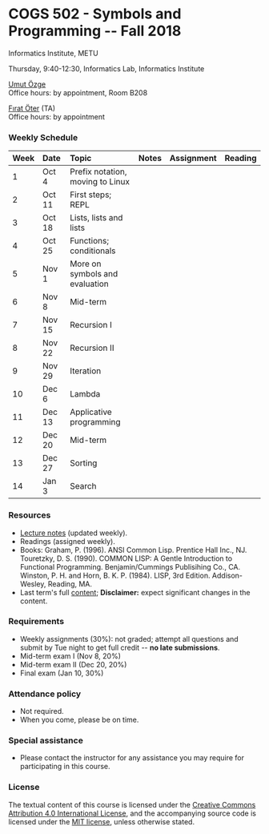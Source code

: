 # COGS 502 - Symbols and Programming -- Fall 2018
Informatics Institute, METU

Thursday, 9:40-12:30, Informatics Lab, Informatics Institute

[Umut Özge](https://umutozge.github.io)   
Office hours: by appointment, Room B208

[Fırat Öter](mailto:foter@metu.edu.tr) (TA)  
Office hours: by appointment  

### Weekly Schedule

|Week| Date   | Topic | Notes | Assignment | Reading
:---|:---|:---|:---|:---|:--- 
1   | Oct 4 | Prefix notation, moving to Linux | 
2   | Oct 11 | First steps; REPL |  | <!--- [A01](assignments/cogs502-assignment-01.pdf)-->| 
3   | Oct 18 | Lists, lists and lists |  | <!---[A02](assignments/cogs502-assignment-02.pdf)--> | 
4   | Oct 25 | Functions; conditionals |  |<!---[A03](assignments/cogs502-assignment-03.pdf)--> | 
5   | Nov 1  | More on symbols and evaluation |  | <!---[A04](assignments/cogs502-assignment-04.pdf)--> | 
6   | Nov 8  | Mid-term | | <!---[A05](assignments/cogs502-assignment-05.pdf)--> | 
7   | Nov 15 | Recursion I | | <!---[A06](assignments/cogs502-assignment-06.pdf)--> | 
8   | Nov 22 | Recursion II | | <!---[A07](assignments/cogs502-assignment-07.pdf)--> | 
9   | Nov 29 | Iteration | | <!---[A08](assignments/cogs502-assignment-08.pdf)--> | 
10  | Dec 6  | Lambda | | <!---[A09](assignments/cogs502-assignment-09.pdf)--> | 
11  | Dec 13 | Applicative programming | | <!---[A10](assignments/cogs502-assignment-10.pdf)--> | 
12  | Dec 20 | Mid-term | | <!---[A11](assignments/cogs502-assignment-11.pdf)--> | 
13  | Dec 27 | Sorting  | | <!---[A12](assignments/cogs502-assignment-12.pdf)--> | 
14  | Jan 3  | Search | | <!---[A13](assignments/cogs502-assignment-13.pdf)--> | 


### Resources 

* [Lecture notes](notes/cogs502-lecture-notes.pdf) (updated weekly).
* Readings (assigned weekly).
* Books: 
	Graham, P. (1996). ANSI Common Lisp. Prentice Hall Inc., NJ. 
	Touretzky, D. S. (1990). COMMON LISP: A Gentle Introduction to Functional Programming. Benjamin/Cummings Publisihing Co., CA. 
	Winston, P. H. and Horn, B. K. P. (1984). LISP, 3rd Edition. Addison-Wesley, Reading, MA. 
* Last term's full [content](var/symbols-and-programming-2018-Spring.zip); **Disclaimer:** expect significant changes in the content.

### Requirements

* Weekly assignments (30%): not graded; attempt all questions and submit by Tue night to get full credit -- **no late submissions**.
* Mid-term exam I (Nov 8, 20%)
* Mid-term exam II (Dec 20, 20%)
* Final exam (Jan 10, 30%)

### Attendance policy

* Not required.
* When you come, please be on time.

### Special assistance

* Please contact the instructor for any assistance you may require for participating in this course.

### License
The textual content of this course is licensed under the [Creative Commons Attribution 4.0 International License](https://creativecommons.org/licenses/by/4.0/), and the accompanying source code is licensed under the [MIT license](http://opensource.org/licenses/mit-license.php), unless otherwise stated.
